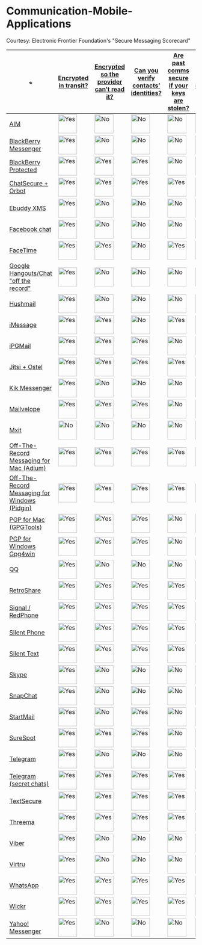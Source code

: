 # Communication-Mobile-Applications

Courtesy: Electronic Frontier Foundation's "Secure Messaging Scorecard"

<table>
<thead>
<tr>
<th><a href="https://www.eff.org/node/82654?field_highlighted_value=All&amp;order=title&amp;sort=desc" title="sort by " class="active"><img src="https://www.eff.org/misc/arrow-desc.png" alt="sort descending" title="sort descending" width="13" height="13" /></a></th>
<th class="views-field views-field-field-encrypted-in-transit-"><a href="https://www.eff.org/node/82654?field_highlighted_value=All&amp;order=field_encrypted_in_transit_&amp;sort=desc" title="sort by Encrypted in transit?" class="active">Encrypted in transit?</a></th>
<th class="views-field views-field-field-encrypted-so-the-provider-">
<p><a href="https://www.eff.org/node/82654?field_highlighted_value=All&amp;order=field_encrypted_so_the_provider_&amp;sort=desc" title="sort by Encrypted so the provider can’t read it?" class="active">Encrypted<br />so the provider can’t read it?</a></p>
</th>
<th class="views-field views-field-field-can-you-verify-contacts-id"><a href="https://www.eff.org/node/82654?field_highlighted_value=All&amp;order=field_can_you_verify_contacts_id&amp;sort=desc" title="sort by Can you verify contacts’ identities?" class="active">Can you <br />verify contacts’ identities?</a></th>
<th class="views-field views-field-field-can-you-securely-delete-pa"><a href="https://www.eff.org/node/82654?field_highlighted_value=All&amp;order=field_can_you_securely_delete_pa&amp;sort=desc" title="sort by Are past comms secure if your keys are stolen?" class="active">Are past comms <br />secure if your keys are stolen?</a></th>
<th class="views-field views-field-field-is-the-code-open-to-indepe"><a href="https://www.eff.org/node/82654?field_highlighted_value=All&amp;order=field_is_the_code_open_to_indepe&amp;sort=desc" title="sort by Is the code open to independent review?" class="active">Is the code <br />open to <br />independent review?</a></th>
<th class="views-field views-field-field-is-security-design-properl"><a href="https://www.eff.org/node/82654?field_highlighted_value=All&amp;order=field_is_security_design_properl&amp;sort=desc" title="sort by Is security design properly documented?" class="active">Is security <br />design <br />properly documented?</a></th>
<th class="views-field views-field-field-has-the-code-been-audited-"><a href="https://www.eff.org/node/82654?field_highlighted_value=All&amp;order=field_has_the_code_been_audited_&amp;sort=desc" title="sort by Has there been any recent code audit?" class="active">Has there been any recent <br />code audit?</a></th>
</tr>
</thead>

<tr class="odd views-row-first">
<td><a href="https://www.aim.com/" target="_blank" rel="noopener noreferrer">AIM</a></td>
<td class="views-field views-field-field-encrypted-in-transit-"><img src="https://www.eff.org/sites/all/modules/custom/eff_library/images/yes.png" alt="Yes" title="Yes" width="50" height="50" /></td>
<td class="views-field views-field-field-encrypted-so-the-provider-"><img src="https://www.eff.org/sites/all/modules/custom/eff_library/images/no.png" alt="No" title="No" width="50" height="50" /></td>
<td class="views-field views-field-field-can-you-verify-contacts-id"><img src="https://www.eff.org/sites/all/modules/custom/eff_library/images/no.png" alt="No" title="No" width="50" height="50" /></td>
<td class="views-field views-field-field-can-you-securely-delete-pa"><img src="https://www.eff.org/sites/all/modules/custom/eff_library/images/no.png" alt="No" title="No" width="50" height="50" /></td>
<td class="views-field views-field-field-is-the-code-open-to-indepe"><img src="https://www.eff.org/sites/all/modules/custom/eff_library/images/no.png" alt="No" title="No" width="50" height="50" /></td>
<td class="views-field views-field-field-is-security-design-properl"><img src="https://www.eff.org/sites/all/modules/custom/eff_library/images/no.png" alt="No" title="No" width="50" height="50" /></td>
<td class="views-field views-field-field-has-the-code-been-audited-"><img src="https://www.eff.org/sites/all/modules/custom/eff_library/images/no.png" alt="No" title="No" width="50" height="50" /></td>
</tr>
<tr class="even">
<td><a href="http://us.blackberry.com/bbm.html" target="_blank" rel="noopener noreferrer">BlackBerry Messenger</a></td>
<td class="views-field views-field-field-encrypted-in-transit-"><img src="https://www.eff.org/sites/all/modules/custom/eff_library/images/yes.png" alt="Yes" title="Yes" width="50" height="50" /></td>
<td class="views-field views-field-field-encrypted-so-the-provider-"><img src="https://www.eff.org/sites/all/modules/custom/eff_library/images/no.png" alt="No" title="No" width="50" height="50" /></td>
<td class="views-field views-field-field-can-you-verify-contacts-id"><img src="https://www.eff.org/sites/all/modules/custom/eff_library/images/no.png" alt="No" title="No" width="50" height="50" /></td>
<td class="views-field views-field-field-can-you-securely-delete-pa"><img src="https://www.eff.org/sites/all/modules/custom/eff_library/images/no.png" alt="No" title="No" width="50" height="50" /></td>
<td class="views-field views-field-field-is-the-code-open-to-indepe"><img src="https://www.eff.org/sites/all/modules/custom/eff_library/images/no.png" alt="No" title="No" width="50" height="50" /></td>
<td class="views-field views-field-field-is-security-design-properl"><img src="https://www.eff.org/sites/all/modules/custom/eff_library/images/no.png" alt="No" title="No" width="50" height="50" /></td>
<td class="views-field views-field-field-has-the-code-been-audited-"><img src="https://www.eff.org/sites/all/modules/custom/eff_library/images/no.png" alt="No" title="No" width="50" height="50" /></td>
</tr>
<tr class="odd">
<td><a href="http://us.blackberry.com/business/products-services/e-bbm.html" target="_blank" rel="noopener noreferrer">BlackBerry Protected</a></td>
<td class="views-field views-field-field-encrypted-in-transit-"><img src="https://www.eff.org/sites/all/modules/custom/eff_library/images/yes.png" alt="Yes" title="Yes" width="50" height="50" /></td>
<td class="views-field views-field-field-encrypted-so-the-provider-"><img src="https://www.eff.org/sites/all/modules/custom/eff_library/images/yes.png" alt="Yes" title="Yes" width="50" height="50" /></td>
<td class="views-field views-field-field-can-you-verify-contacts-id"><img src="https://www.eff.org/sites/all/modules/custom/eff_library/images/yes.png" alt="Yes" title="Yes" width="50" height="50" /></td>
<td class="views-field views-field-field-can-you-securely-delete-pa"><img src="https://www.eff.org/sites/all/modules/custom/eff_library/images/no.png" alt="No" title="No" width="50" height="50" /></td>
<td class="views-field views-field-field-is-the-code-open-to-indepe"><img src="https://www.eff.org/sites/all/modules/custom/eff_library/images/no.png" alt="No" title="No" width="50" height="50" /></td>
<td class="views-field views-field-field-is-security-design-properl"><img src="https://www.eff.org/sites/all/modules/custom/eff_library/images/yes.png" alt="Yes" title="Yes" width="50" height="50" /></td>
<td class="views-field views-field-field-has-the-code-been-audited-"><img src="https://www.eff.org/sites/all/modules/custom/eff_library/images/yes.png" alt="Yes" title="Yes" width="50" height="50" /></td>
</tr>
<tr class="even">
<td><a href="https://chatsecure.org/" target="_blank" rel="noopener noreferrer">ChatSecure + Orbot</a></td>
<td class="views-field views-field-field-encrypted-in-transit-"><img src="https://www.eff.org/sites/all/modules/custom/eff_library/images/yes.png" alt="Yes" title="Yes" width="50" height="50" /></td>
<td class="views-field views-field-field-encrypted-so-the-provider-"><img src="https://www.eff.org/sites/all/modules/custom/eff_library/images/yes.png" alt="Yes" title="Yes" width="50" height="50" /></td>
<td class="views-field views-field-field-can-you-verify-contacts-id"><img src="https://www.eff.org/sites/all/modules/custom/eff_library/images/yes.png" alt="Yes" title="Yes" width="50" height="50" /></td>
<td class="views-field views-field-field-can-you-securely-delete-pa"><img src="https://www.eff.org/sites/all/modules/custom/eff_library/images/yes.png" alt="Yes" title="Yes" width="50" height="50" /></td>
<td class="views-field views-field-field-is-the-code-open-to-indepe"><img src="https://www.eff.org/sites/all/modules/custom/eff_library/images/yes.png" alt="Yes" title="Yes" width="50" height="50" /></td>
<td class="views-field views-field-field-is-security-design-properl"><img src="https://www.eff.org/sites/all/modules/custom/eff_library/images/yes.png" alt="Yes" title="Yes" width="50" height="50" /></td>
<td class="views-field views-field-field-has-the-code-been-audited-"><img src="https://www.eff.org/sites/all/modules/custom/eff_library/images/yes.png" alt="Yes" title="Yes" width="50" height="50" /></td>
</tr>
<tr class="odd">
<td><a href="https://web.ebuddyxms.com/#login-step1" target="_blank" rel="noopener noreferrer">Ebuddy XMS</a></td>
<td class="views-field views-field-field-encrypted-in-transit-"><img src="https://www.eff.org/sites/all/modules/custom/eff_library/images/yes.png" alt="Yes" title="Yes" width="50" height="50" /></td>
<td class="views-field views-field-field-encrypted-so-the-provider-"><img src="https://www.eff.org/sites/all/modules/custom/eff_library/images/no.png" alt="No" title="No" width="50" height="50" /></td>
<td class="views-field views-field-field-can-you-verify-contacts-id"><img src="https://www.eff.org/sites/all/modules/custom/eff_library/images/no.png" alt="No" title="No" width="50" height="50" /></td>
<td class="views-field views-field-field-can-you-securely-delete-pa"><img src="https://www.eff.org/sites/all/modules/custom/eff_library/images/no.png" alt="No" title="No" width="50" height="50" /></td>
<td class="views-field views-field-field-is-the-code-open-to-indepe"><img src="https://www.eff.org/sites/all/modules/custom/eff_library/images/no.png" alt="No" title="No" width="50" height="50" /></td>
<td class="views-field views-field-field-is-security-design-properl"><img src="https://www.eff.org/sites/all/modules/custom/eff_library/images/no.png" alt="No" title="No" width="50" height="50" /></td>
<td class="views-field views-field-field-has-the-code-been-audited-"><img src="https://www.eff.org/sites/all/modules/custom/eff_library/images/no.png" alt="No" title="No" width="50" height="50" /></td>
</tr>
<tr class="even">
<td><a href="https://www.facebook.com/" target="_blank" rel="noopener noreferrer">Facebook chat</a></td>
<td class="views-field views-field-field-encrypted-in-transit-"><img src="https://www.eff.org/sites/all/modules/custom/eff_library/images/yes.png" alt="Yes" title="Yes" width="50" height="50" /></td>
<td class="views-field views-field-field-encrypted-so-the-provider-"><img src="https://www.eff.org/sites/all/modules/custom/eff_library/images/no.png" alt="No" title="No" width="50" height="50" /></td>
<td class="views-field views-field-field-can-you-verify-contacts-id"><img src="https://www.eff.org/sites/all/modules/custom/eff_library/images/no.png" alt="No" title="No" width="50" height="50" /></td>
<td class="views-field views-field-field-can-you-securely-delete-pa"><img src="https://www.eff.org/sites/all/modules/custom/eff_library/images/no.png" alt="No" title="No" width="50" height="50" /></td>
<td class="views-field views-field-field-is-the-code-open-to-indepe"><img src="https://www.eff.org/sites/all/modules/custom/eff_library/images/no.png" alt="No" title="No" width="50" height="50" /></td>
<td class="views-field views-field-field-is-security-design-properl"><img src="https://www.eff.org/sites/all/modules/custom/eff_library/images/no.png" alt="No" title="No" width="50" height="50" /></td>
<td class="views-field views-field-field-has-the-code-been-audited-"><img src="https://www.eff.org/sites/all/modules/custom/eff_library/images/yes.png" alt="Yes" title="Yes" width="50" height="50" /></td>
</tr>
<tr class="odd">
<td><a href="https://www.apple.com/mac/facetime/" target="_blank" rel="noopener noreferrer">FaceTime</a></td>
<td class="views-field views-field-field-encrypted-in-transit-"><img src="https://www.eff.org/sites/all/modules/custom/eff_library/images/yes.png" alt="Yes" title="Yes" width="50" height="50" /></td>
<td class="views-field views-field-field-encrypted-so-the-provider-"><img src="https://www.eff.org/sites/all/modules/custom/eff_library/images/yes.png" alt="Yes" title="Yes" width="50" height="50" /></td>
<td class="views-field views-field-field-can-you-verify-contacts-id"><img src="https://www.eff.org/sites/all/modules/custom/eff_library/images/no.png" alt="No" title="No" width="50" height="50" /></td>
<td class="views-field views-field-field-can-you-securely-delete-pa"><img src="https://www.eff.org/sites/all/modules/custom/eff_library/images/yes.png" alt="Yes" title="Yes" width="50" height="50" /></td>
<td class="views-field views-field-field-is-the-code-open-to-indepe"><img src="https://www.eff.org/sites/all/modules/custom/eff_library/images/no.png" alt="No" title="No" width="50" height="50" /></td>
<td class="views-field views-field-field-is-security-design-properl"><img src="https://www.eff.org/sites/all/modules/custom/eff_library/images/yes.png" alt="Yes" title="Yes" width="50" height="50" /></td>
<td class="views-field views-field-field-has-the-code-been-audited-"><img src="https://www.eff.org/sites/all/modules/custom/eff_library/images/yes.png" alt="Yes" title="Yes" width="50" height="50" /></td>
</tr>
<tr class="even">
<td><a href="https://support.google.com/talk/answer/29291?hl=en" target="_blank" rel="noopener noreferrer">Google Hangouts/Chat "off the record"</a></td>
<td class="views-field views-field-field-encrypted-in-transit-"><img src="https://www.eff.org/sites/all/modules/custom/eff_library/images/yes.png" alt="Yes" title="Yes" width="50" height="50" /></td>
<td class="views-field views-field-field-encrypted-so-the-provider-"><img src="https://www.eff.org/sites/all/modules/custom/eff_library/images/no.png" alt="No" title="No" width="50" height="50" /></td>
<td class="views-field views-field-field-can-you-verify-contacts-id"><img src="https://www.eff.org/sites/all/modules/custom/eff_library/images/no.png" alt="No" title="No" width="50" height="50" /></td>
<td class="views-field views-field-field-can-you-securely-delete-pa"><img src="https://www.eff.org/sites/all/modules/custom/eff_library/images/no.png" alt="No" title="No" width="50" height="50" /></td>
<td class="views-field views-field-field-is-the-code-open-to-indepe"><img src="https://www.eff.org/sites/all/modules/custom/eff_library/images/no.png" alt="No" title="No" width="50" height="50" /></td>
<td class="views-field views-field-field-is-security-design-properl"><img src="https://www.eff.org/sites/all/modules/custom/eff_library/images/no.png" alt="No" title="No" width="50" height="50" /></td>
<td class="views-field views-field-field-has-the-code-been-audited-"><img src="https://www.eff.org/sites/all/modules/custom/eff_library/images/yes.png" alt="Yes" title="Yes" width="50" height="50" /></td>
</tr>
<tr class="odd">
<td><a href="https://www.hushmail.com/" target="_blank" rel="noopener noreferrer">Hushmail</a></td>
<td class="views-field views-field-field-encrypted-in-transit-"><img src="https://www.eff.org/sites/all/modules/custom/eff_library/images/yes.png" alt="Yes" title="Yes" width="50" height="50" /></td>
<td class="views-field views-field-field-encrypted-so-the-provider-"><img src="https://www.eff.org/sites/all/modules/custom/eff_library/images/no.png" alt="No" title="No" width="50" height="50" /></td>
<td class="views-field views-field-field-can-you-verify-contacts-id"><img src="https://www.eff.org/sites/all/modules/custom/eff_library/images/no.png" alt="No" title="No" width="50" height="50" /></td>
<td class="views-field views-field-field-can-you-securely-delete-pa"><img src="https://www.eff.org/sites/all/modules/custom/eff_library/images/no.png" alt="No" title="No" width="50" height="50" /></td>
<td class="views-field views-field-field-is-the-code-open-to-indepe"><img src="https://www.eff.org/sites/all/modules/custom/eff_library/images/no.png" alt="No" title="No" width="50" height="50" /></td>
<td class="views-field views-field-field-is-security-design-properl"><img src="https://www.eff.org/sites/all/modules/custom/eff_library/images/no.png" alt="No" title="No" width="50" height="50" /></td>
<td class="views-field views-field-field-has-the-code-been-audited-"><img src="https://www.eff.org/sites/all/modules/custom/eff_library/images/no.png" alt="No" title="No" width="50" height="50" /></td>
</tr>
<tr class="even">
<td><a href="https://www.apple.com/ios/messages/" target="_blank" rel="noopener noreferrer">iMessage</a></td>
<td class="views-field views-field-field-encrypted-in-transit-"><img src="https://www.eff.org/sites/all/modules/custom/eff_library/images/yes.png" alt="Yes" title="Yes" width="50" height="50" /></td>
<td class="views-field views-field-field-encrypted-so-the-provider-"><img src="https://www.eff.org/sites/all/modules/custom/eff_library/images/yes.png" alt="Yes" title="Yes" width="50" height="50" /></td>
<td class="views-field views-field-field-can-you-verify-contacts-id"><img src="https://www.eff.org/sites/all/modules/custom/eff_library/images/no.png" alt="No" title="No" width="50" height="50" /></td>
<td class="views-field views-field-field-can-you-securely-delete-pa"><img src="https://www.eff.org/sites/all/modules/custom/eff_library/images/yes.png" alt="Yes" title="Yes" width="50" height="50" /></td>
<td class="views-field views-field-field-is-the-code-open-to-indepe"><img src="https://www.eff.org/sites/all/modules/custom/eff_library/images/no.png" alt="No" title="No" width="50" height="50" /></td>
<td class="views-field views-field-field-is-security-design-properl"><img src="https://www.eff.org/sites/all/modules/custom/eff_library/images/yes.png" alt="Yes" title="Yes" width="50" height="50" /></td>
<td class="views-field views-field-field-has-the-code-been-audited-"><img src="https://www.eff.org/sites/all/modules/custom/eff_library/images/yes.png" alt="Yes" title="Yes" width="50" height="50" /></td>
</tr>
<tr class="odd">
<td><a href="https://ipgmail.com/" target="_blank" rel="noopener noreferrer">iPGMail</a></td>
<td class="views-field views-field-field-encrypted-in-transit-"><img src="https://www.eff.org/sites/all/modules/custom/eff_library/images/yes.png" alt="Yes" title="Yes" width="50" height="50" /></td>
<td class="views-field views-field-field-encrypted-so-the-provider-"><img src="https://www.eff.org/sites/all/modules/custom/eff_library/images/yes.png" alt="Yes" title="Yes" width="50" height="50" /></td>
<td class="views-field views-field-field-can-you-verify-contacts-id"><img src="https://www.eff.org/sites/all/modules/custom/eff_library/images/yes.png" alt="Yes" title="Yes" width="50" height="50" /></td>
<td class="views-field views-field-field-can-you-securely-delete-pa"><img src="https://www.eff.org/sites/all/modules/custom/eff_library/images/no.png" alt="No" title="No" width="50" height="50" /></td>
<td class="views-field views-field-field-is-the-code-open-to-indepe"><img src="https://www.eff.org/sites/all/modules/custom/eff_library/images/no.png" alt="No" title="No" width="50" height="50" /></td>
<td class="views-field views-field-field-is-security-design-properl"><img src="https://www.eff.org/sites/all/modules/custom/eff_library/images/yes.png" alt="Yes" title="Yes" width="50" height="50" /></td>
<td class="views-field views-field-field-has-the-code-been-audited-"><img src="https://www.eff.org/sites/all/modules/custom/eff_library/images/no.png" alt="No" title="No" width="50" height="50" /></td>
</tr>
<tr class="even">
<td><a href="https://jitsi.org" target="_blank" rel="noopener noreferrer">Jitsi + Ostel</a></td>
<td class="views-field views-field-field-encrypted-in-transit-"><img src="https://www.eff.org/sites/all/modules/custom/eff_library/images/yes.png" alt="Yes" title="Yes" width="50" height="50" /></td>
<td class="views-field views-field-field-encrypted-so-the-provider-"><img src="https://www.eff.org/sites/all/modules/custom/eff_library/images/yes.png" alt="Yes" title="Yes" width="50" height="50" /></td>
<td class="views-field views-field-field-can-you-verify-contacts-id"><img src="https://www.eff.org/sites/all/modules/custom/eff_library/images/yes.png" alt="Yes" title="Yes" width="50" height="50" /></td>
<td class="views-field views-field-field-can-you-securely-delete-pa"><img src="https://www.eff.org/sites/all/modules/custom/eff_library/images/yes.png" alt="Yes" title="Yes" width="50" height="50" /></td>
<td class="views-field views-field-field-is-the-code-open-to-indepe"><img src="https://www.eff.org/sites/all/modules/custom/eff_library/images/yes.png" alt="Yes" title="Yes" width="50" height="50" /></td>
<td class="views-field views-field-field-is-security-design-properl"><img src="https://www.eff.org/sites/all/modules/custom/eff_library/images/yes.png" alt="Yes" title="Yes" width="50" height="50" /></td>
<td class="views-field views-field-field-has-the-code-been-audited-"><img src="https://www.eff.org/sites/all/modules/custom/eff_library/images/no.png" alt="No" title="No" width="50" height="50" /></td>
</tr>
<tr class="odd">
<td><a href="http://kik.com/" target="_blank" rel="noopener noreferrer">Kik Messenger</a></td>
<td class="views-field views-field-field-encrypted-in-transit-"><img src="https://www.eff.org/sites/all/modules/custom/eff_library/images/yes.png" alt="Yes" title="Yes" width="50" height="50" /></td>
<td class="views-field views-field-field-encrypted-so-the-provider-"><img src="https://www.eff.org/sites/all/modules/custom/eff_library/images/no.png" alt="No" title="No" width="50" height="50" /></td>
<td class="views-field views-field-field-can-you-verify-contacts-id"><img src="https://www.eff.org/sites/all/modules/custom/eff_library/images/no.png" alt="No" title="No" width="50" height="50" /></td>
<td class="views-field views-field-field-can-you-securely-delete-pa"><img src="https://www.eff.org/sites/all/modules/custom/eff_library/images/no.png" alt="No" title="No" width="50" height="50" /></td>
<td class="views-field views-field-field-is-the-code-open-to-indepe"><img src="https://www.eff.org/sites/all/modules/custom/eff_library/images/no.png" alt="No" title="No" width="50" height="50" /></td>
<td class="views-field views-field-field-is-security-design-properl"><img src="https://www.eff.org/sites/all/modules/custom/eff_library/images/no.png" alt="No" title="No" width="50" height="50" /></td>
<td class="views-field views-field-field-has-the-code-been-audited-"><img src="https://www.eff.org/sites/all/modules/custom/eff_library/images/no.png" alt="No" title="No" width="50" height="50" /></td>
</tr>
<tr class="even">
<td><a href="https://www.mailvelope.com/" target="_blank" rel="noopener noreferrer">Mailvelope</a></td>
<td class="views-field views-field-field-encrypted-in-transit-"><img src="https://www.eff.org/sites/all/modules/custom/eff_library/images/yes.png" alt="Yes" title="Yes" width="50" height="50" /></td>
<td class="views-field views-field-field-encrypted-so-the-provider-"><img src="https://www.eff.org/sites/all/modules/custom/eff_library/images/yes.png" alt="Yes" title="Yes" width="50" height="50" /></td>
<td class="views-field views-field-field-can-you-verify-contacts-id"><img src="https://www.eff.org/sites/all/modules/custom/eff_library/images/yes.png" alt="Yes" title="Yes" width="50" height="50" /></td>
<td class="views-field views-field-field-can-you-securely-delete-pa"><img src="https://www.eff.org/sites/all/modules/custom/eff_library/images/no.png" alt="No" title="No" width="50" height="50" /></td>
<td class="views-field views-field-field-is-the-code-open-to-indepe"><img src="https://www.eff.org/sites/all/modules/custom/eff_library/images/yes.png" alt="Yes" title="Yes" width="50" height="50" /></td>
<td class="views-field views-field-field-is-security-design-properl"><img src="https://www.eff.org/sites/all/modules/custom/eff_library/images/yes.png" alt="Yes" title="Yes" width="50" height="50" /></td>
<td class="views-field views-field-field-has-the-code-been-audited-"><img src="https://www.eff.org/sites/all/modules/custom/eff_library/images/yes.png" alt="Yes" title="Yes" width="50" height="50" /></td>
</tr>
<tr class="odd">
<td><a href="http://kik.com/" target="_blank" rel="noopener noreferrer">Mxit</a></td>
<td class="views-field views-field-field-encrypted-in-transit-"><img src="https://www.eff.org/sites/all/modules/custom/eff_library/images/no.png" alt="No" title="No" width="50" height="50" /></td>
<td class="views-field views-field-field-encrypted-so-the-provider-"><img src="https://www.eff.org/sites/all/modules/custom/eff_library/images/no.png" alt="No" title="No" width="50" height="50" /></td>
<td class="views-field views-field-field-can-you-verify-contacts-id"><img src="https://www.eff.org/sites/all/modules/custom/eff_library/images/no.png" alt="No" title="No" width="50" height="50" /></td>
<td class="views-field views-field-field-can-you-securely-delete-pa"><img src="https://www.eff.org/sites/all/modules/custom/eff_library/images/no.png" alt="No" title="No" width="50" height="50" /></td>
<td class="views-field views-field-field-is-the-code-open-to-indepe"><img src="https://www.eff.org/sites/all/modules/custom/eff_library/images/no.png" alt="No" title="No" width="50" height="50" /></td>
<td class="views-field views-field-field-is-security-design-properl"><img src="https://www.eff.org/sites/all/modules/custom/eff_library/images/no.png" alt="No" title="No" width="50" height="50" /></td>
<td class="views-field views-field-field-has-the-code-been-audited-"><img src="https://www.eff.org/sites/all/modules/custom/eff_library/images/no.png" alt="No" title="No" width="50" height="50" /></td>
</tr>
<tr class="even">
<td><a href="https://www.adium.im/" target="_blank" rel="noopener noreferrer">Off-The-Record Messaging for Mac (Adium)</a></td>
<td class="views-field views-field-field-encrypted-in-transit-"><img src="https://www.eff.org/sites/all/modules/custom/eff_library/images/yes.png" alt="Yes" title="Yes" width="50" height="50" /></td>
<td class="views-field views-field-field-encrypted-so-the-provider-"><img src="https://www.eff.org/sites/all/modules/custom/eff_library/images/yes.png" alt="Yes" title="Yes" width="50" height="50" /></td>
<td class="views-field views-field-field-can-you-verify-contacts-id"><img src="https://www.eff.org/sites/all/modules/custom/eff_library/images/yes.png" alt="Yes" title="Yes" width="50" height="50" /></td>
<td class="views-field views-field-field-can-you-securely-delete-pa"><img src="https://www.eff.org/sites/all/modules/custom/eff_library/images/yes.png" alt="Yes" title="Yes" width="50" height="50" /></td>
<td class="views-field views-field-field-is-the-code-open-to-indepe"><img src="https://www.eff.org/sites/all/modules/custom/eff_library/images/yes.png" alt="Yes" title="Yes" width="50" height="50" /></td>
<td class="views-field views-field-field-is-security-design-properl"><img src="https://www.eff.org/sites/all/modules/custom/eff_library/images/yes.png" alt="Yes" title="Yes" width="50" height="50" /></td>
<td class="views-field views-field-field-has-the-code-been-audited-"><img src="https://www.eff.org/sites/all/modules/custom/eff_library/images/no.png" alt="No" title="No" width="50" height="50" /></td>
</tr>
<tr class="odd">
<td><a href="https://pidgin.im/" target="_blank" rel="noopener noreferrer">Off-The-Record Messaging for Windows (Pidgin) </a></td>
<td class="views-field views-field-field-encrypted-in-transit-"><img src="https://www.eff.org/sites/all/modules/custom/eff_library/images/yes.png" alt="Yes" title="Yes" width="50" height="50" /></td>
<td class="views-field views-field-field-encrypted-so-the-provider-"><img src="https://www.eff.org/sites/all/modules/custom/eff_library/images/yes.png" alt="Yes" title="Yes" width="50" height="50" /></td>
<td class="views-field views-field-field-can-you-verify-contacts-id"><img src="https://www.eff.org/sites/all/modules/custom/eff_library/images/yes.png" alt="Yes" title="Yes" width="50" height="50" /></td>
<td class="views-field views-field-field-can-you-securely-delete-pa"><img src="https://www.eff.org/sites/all/modules/custom/eff_library/images/yes.png" alt="Yes" title="Yes" width="50" height="50" /></td>
<td class="views-field views-field-field-is-the-code-open-to-indepe"><img src="https://www.eff.org/sites/all/modules/custom/eff_library/images/yes.png" alt="Yes" title="Yes" width="50" height="50" /></td>
<td class="views-field views-field-field-is-security-design-properl"><img src="https://www.eff.org/sites/all/modules/custom/eff_library/images/yes.png" alt="Yes" title="Yes" width="50" height="50" /></td>
<td class="views-field views-field-field-has-the-code-been-audited-"><img src="https://www.eff.org/sites/all/modules/custom/eff_library/images/yes.png" alt="Yes" title="Yes" width="50" height="50" /></td>
</tr>
<tr class="even">
<td><a href="https://gpgtools.org/" target="_blank" rel="noopener noreferrer">PGP for Mac (GPGTools)</a></td>
<td class="views-field views-field-field-encrypted-in-transit-"><img src="https://www.eff.org/sites/all/modules/custom/eff_library/images/yes.png" alt="Yes" title="Yes" width="50" height="50" /></td>
<td class="views-field views-field-field-encrypted-so-the-provider-"><img src="https://www.eff.org/sites/all/modules/custom/eff_library/images/yes.png" alt="Yes" title="Yes" width="50" height="50" /></td>
<td class="views-field views-field-field-can-you-verify-contacts-id"><img src="https://www.eff.org/sites/all/modules/custom/eff_library/images/yes.png" alt="Yes" title="Yes" width="50" height="50" /></td>
<td class="views-field views-field-field-can-you-securely-delete-pa"><img src="https://www.eff.org/sites/all/modules/custom/eff_library/images/no.png" alt="No" title="No" width="50" height="50" /></td>
<td class="views-field views-field-field-is-the-code-open-to-indepe"><img src="https://www.eff.org/sites/all/modules/custom/eff_library/images/yes.png" alt="Yes" title="Yes" width="50" height="50" /></td>
<td class="views-field views-field-field-is-security-design-properl"><img src="https://www.eff.org/sites/all/modules/custom/eff_library/images/yes.png" alt="Yes" title="Yes" width="50" height="50" /></td>
<td class="views-field views-field-field-has-the-code-been-audited-"><img src="https://www.eff.org/sites/all/modules/custom/eff_library/images/no.png" alt="No" title="No" width="50" height="50" /></td>
</tr>
<tr class="odd">
<td><a href="http://www.gpg4win.org/" target="_blank" rel="noopener noreferrer">PGP for Windows Gpg4win</a></td>
<td class="views-field views-field-field-encrypted-in-transit-"><img src="https://www.eff.org/sites/all/modules/custom/eff_library/images/yes.png" alt="Yes" title="Yes" width="50" height="50" /></td>
<td class="views-field views-field-field-encrypted-so-the-provider-"><img src="https://www.eff.org/sites/all/modules/custom/eff_library/images/yes.png" alt="Yes" title="Yes" width="50" height="50" /></td>
<td class="views-field views-field-field-can-you-verify-contacts-id"><img src="https://www.eff.org/sites/all/modules/custom/eff_library/images/yes.png" alt="Yes" title="Yes" width="50" height="50" /></td>
<td class="views-field views-field-field-can-you-securely-delete-pa"><img src="https://www.eff.org/sites/all/modules/custom/eff_library/images/no.png" alt="No" title="No" width="50" height="50" /></td>
<td class="views-field views-field-field-is-the-code-open-to-indepe"><img src="https://www.eff.org/sites/all/modules/custom/eff_library/images/yes.png" alt="Yes" title="Yes" width="50" height="50" /></td>
<td class="views-field views-field-field-is-security-design-properl"><img src="https://www.eff.org/sites/all/modules/custom/eff_library/images/yes.png" alt="Yes" title="Yes" width="50" height="50" /></td>
<td class="views-field views-field-field-has-the-code-been-audited-"><img src="https://www.eff.org/sites/all/modules/custom/eff_library/images/no.png" alt="No" title="No" width="50" height="50" /></td>
</tr>
<tr class="even">
<td><a href="http://imqq.com/" target="_blank" rel="noopener noreferrer">QQ</a></td>
<td class="views-field views-field-field-encrypted-in-transit-"><img src="https://www.eff.org/sites/all/modules/custom/eff_library/images/yes.png" alt="Yes" title="Yes" width="50" height="50" /></td>
<td class="views-field views-field-field-encrypted-so-the-provider-"><img src="https://www.eff.org/sites/all/modules/custom/eff_library/images/no.png" alt="No" title="No" width="50" height="50" /></td>
<td class="views-field views-field-field-can-you-verify-contacts-id"><img src="https://www.eff.org/sites/all/modules/custom/eff_library/images/no.png" alt="No" title="No" width="50" height="50" /></td>
<td class="views-field views-field-field-can-you-securely-delete-pa"><img src="https://www.eff.org/sites/all/modules/custom/eff_library/images/no.png" alt="No" title="No" width="50" height="50" /></td>
<td class="views-field views-field-field-is-the-code-open-to-indepe"><img src="https://www.eff.org/sites/all/modules/custom/eff_library/images/no.png" alt="No" title="No" width="50" height="50" /></td>
<td class="views-field views-field-field-is-security-design-properl"><img src="https://www.eff.org/sites/all/modules/custom/eff_library/images/no.png" alt="No" title="No" width="50" height="50" /></td>
<td class="views-field views-field-field-has-the-code-been-audited-"><img src="https://www.eff.org/sites/all/modules/custom/eff_library/images/yes.png" alt="Yes" title="Yes" width="50" height="50" /></td>
</tr>
<tr class="odd">
<td><a href="http://retroshare.sourceforge.net/downloads.html" target="_blank" rel="noopener noreferrer">RetroShare</a></td>
<td class="views-field views-field-field-encrypted-in-transit-"><img src="https://www.eff.org/sites/all/modules/custom/eff_library/images/yes.png" alt="Yes" title="Yes" width="50" height="50" /></td>
<td class="views-field views-field-field-encrypted-so-the-provider-"><img src="https://www.eff.org/sites/all/modules/custom/eff_library/images/yes.png" alt="Yes" title="Yes" width="50" height="50" /></td>
<td class="views-field views-field-field-can-you-verify-contacts-id"><img src="https://www.eff.org/sites/all/modules/custom/eff_library/images/yes.png" alt="Yes" title="Yes" width="50" height="50" /></td>
<td class="views-field views-field-field-can-you-securely-delete-pa"><img src="https://www.eff.org/sites/all/modules/custom/eff_library/images/yes.png" alt="Yes" title="Yes" width="50" height="50" /></td>
<td class="views-field views-field-field-is-the-code-open-to-indepe"><img src="https://www.eff.org/sites/all/modules/custom/eff_library/images/yes.png" alt="Yes" title="Yes" width="50" height="50" /></td>
<td class="views-field views-field-field-is-security-design-properl"><img src="https://www.eff.org/sites/all/modules/custom/eff_library/images/yes.png" alt="Yes" title="Yes" width="50" height="50" /></td>
<td class="views-field views-field-field-has-the-code-been-audited-"><img src="https://www.eff.org/sites/all/modules/custom/eff_library/images/no.png" alt="No" title="No" width="50" height="50" /></td>
</tr>
<tr class="even">
<td><a href="https://whispersystems.org/blog/signal/" target="_blank" rel="noopener noreferrer">Signal / RedPhone</a></td>
<td class="views-field views-field-field-encrypted-in-transit-"><img src="https://www.eff.org/sites/all/modules/custom/eff_library/images/yes.png" alt="Yes" title="Yes" width="50" height="50" /></td>
<td class="views-field views-field-field-encrypted-so-the-provider-"><img src="https://www.eff.org/sites/all/modules/custom/eff_library/images/yes.png" alt="Yes" title="Yes" width="50" height="50" /></td>
<td class="views-field views-field-field-can-you-verify-contacts-id"><img src="https://www.eff.org/sites/all/modules/custom/eff_library/images/yes.png" alt="Yes" title="Yes" width="50" height="50" /></td>
<td class="views-field views-field-field-can-you-securely-delete-pa"><img src="https://www.eff.org/sites/all/modules/custom/eff_library/images/yes.png" alt="Yes" title="Yes" width="50" height="50" /></td>
<td class="views-field views-field-field-is-the-code-open-to-indepe"><img src="https://www.eff.org/sites/all/modules/custom/eff_library/images/yes.png" alt="Yes" title="Yes" width="50" height="50" /></td>
<td class="views-field views-field-field-is-security-design-properl"><img src="https://www.eff.org/sites/all/modules/custom/eff_library/images/yes.png" alt="Yes" title="Yes" width="50" height="50" /></td>
<td class="views-field views-field-field-has-the-code-been-audited-"><img src="https://www.eff.org/sites/all/modules/custom/eff_library/images/yes.png" alt="Yes" title="Yes" width="50" height="50" /></td>
</tr>
<tr class="odd">
<td><a href="https://silentcircle.com/" target="_blank" rel="noopener noreferrer">Silent Phone</a></td>
<td class="views-field views-field-field-encrypted-in-transit-"><img src="https://www.eff.org/sites/all/modules/custom/eff_library/images/yes.png" alt="Yes" title="Yes" width="50" height="50" /></td>
<td class="views-field views-field-field-encrypted-so-the-provider-"><img src="https://www.eff.org/sites/all/modules/custom/eff_library/images/yes.png" alt="Yes" title="Yes" width="50" height="50" /></td>
<td class="views-field views-field-field-can-you-verify-contacts-id"><img src="https://www.eff.org/sites/all/modules/custom/eff_library/images/yes.png" alt="Yes" title="Yes" width="50" height="50" /></td>
<td class="views-field views-field-field-can-you-securely-delete-pa"><img src="https://www.eff.org/sites/all/modules/custom/eff_library/images/yes.png" alt="Yes" title="Yes" width="50" height="50" /></td>
<td class="views-field views-field-field-is-the-code-open-to-indepe"><img src="https://www.eff.org/sites/all/modules/custom/eff_library/images/yes.png" alt="Yes" title="Yes" width="50" height="50" /></td>
<td class="views-field views-field-field-is-security-design-properl"><img src="https://www.eff.org/sites/all/modules/custom/eff_library/images/yes.png" alt="Yes" title="Yes" width="50" height="50" /></td>
<td class="views-field views-field-field-has-the-code-been-audited-"><img src="https://www.eff.org/sites/all/modules/custom/eff_library/images/yes.png" alt="Yes" title="Yes" width="50" height="50" /></td>
</tr>
<tr class="even">
<td><a href="https://silentcircle.com/" target="_blank" rel="noopener noreferrer">Silent Text</a></td>
<td class="views-field views-field-field-encrypted-in-transit-"><img src="https://www.eff.org/sites/all/modules/custom/eff_library/images/yes.png" alt="Yes" title="Yes" width="50" height="50" /></td>
<td class="views-field views-field-field-encrypted-so-the-provider-"><img src="https://www.eff.org/sites/all/modules/custom/eff_library/images/yes.png" alt="Yes" title="Yes" width="50" height="50" /></td>
<td class="views-field views-field-field-can-you-verify-contacts-id"><img src="https://www.eff.org/sites/all/modules/custom/eff_library/images/yes.png" alt="Yes" title="Yes" width="50" height="50" /></td>
<td class="views-field views-field-field-can-you-securely-delete-pa"><img src="https://www.eff.org/sites/all/modules/custom/eff_library/images/yes.png" alt="Yes" title="Yes" width="50" height="50" /></td>
<td class="views-field views-field-field-is-the-code-open-to-indepe"><img src="https://www.eff.org/sites/all/modules/custom/eff_library/images/yes.png" alt="Yes" title="Yes" width="50" height="50" /></td>
<td class="views-field views-field-field-is-security-design-properl"><img src="https://www.eff.org/sites/all/modules/custom/eff_library/images/yes.png" alt="Yes" title="Yes" width="50" height="50" /></td>
<td class="views-field views-field-field-has-the-code-been-audited-"><img src="https://www.eff.org/sites/all/modules/custom/eff_library/images/yes.png" alt="Yes" title="Yes" width="50" height="50" /></td>
</tr>
<tr class="odd">
<td><a href="https://www.skype.com/en/" target="_blank" rel="noopener noreferrer">Skype</a></td>
<td class="views-field views-field-field-encrypted-in-transit-"><img src="https://www.eff.org/sites/all/modules/custom/eff_library/images/yes.png" alt="Yes" title="Yes" width="50" height="50" /></td>
<td class="views-field views-field-field-encrypted-so-the-provider-"><img src="https://www.eff.org/sites/all/modules/custom/eff_library/images/no.png" alt="No" title="No" width="50" height="50" /></td>
<td class="views-field views-field-field-can-you-verify-contacts-id"><img src="https://www.eff.org/sites/all/modules/custom/eff_library/images/no.png" alt="No" title="No" width="50" height="50" /></td>
<td class="views-field views-field-field-can-you-securely-delete-pa"><img src="https://www.eff.org/sites/all/modules/custom/eff_library/images/no.png" alt="No" title="No" width="50" height="50" /></td>
<td class="views-field views-field-field-is-the-code-open-to-indepe"><img src="https://www.eff.org/sites/all/modules/custom/eff_library/images/no.png" alt="No" title="No" width="50" height="50" /></td>
<td class="views-field views-field-field-is-security-design-properl"><img src="https://www.eff.org/sites/all/modules/custom/eff_library/images/no.png" alt="No" title="No" width="50" height="50" /></td>
<td class="views-field views-field-field-has-the-code-been-audited-"><img src="https://www.eff.org/sites/all/modules/custom/eff_library/images/no.png" alt="No" title="No" width="50" height="50" /></td>
</tr>
<tr class="even">
<td><a href="https://www.snapchat.com/" target="_blank" rel="noopener noreferrer">SnapChat</a></td>
<td class="views-field views-field-field-encrypted-in-transit-"><img src="https://www.eff.org/sites/all/modules/custom/eff_library/images/yes.png" alt="Yes" title="Yes" width="50" height="50" /></td>
<td class="views-field views-field-field-encrypted-so-the-provider-"><img src="https://www.eff.org/sites/all/modules/custom/eff_library/images/no.png" alt="No" title="No" width="50" height="50" /></td>
<td class="views-field views-field-field-can-you-verify-contacts-id"><img src="https://www.eff.org/sites/all/modules/custom/eff_library/images/no.png" alt="No" title="No" width="50" height="50" /></td>
<td class="views-field views-field-field-can-you-securely-delete-pa"><img src="https://www.eff.org/sites/all/modules/custom/eff_library/images/no.png" alt="No" title="No" width="50" height="50" /></td>
<td class="views-field views-field-field-is-the-code-open-to-indepe"><img src="https://www.eff.org/sites/all/modules/custom/eff_library/images/no.png" alt="No" title="No" width="50" height="50" /></td>
<td class="views-field views-field-field-is-security-design-properl"><img src="https://www.eff.org/sites/all/modules/custom/eff_library/images/no.png" alt="No" title="No" width="50" height="50" /></td>
<td class="views-field views-field-field-has-the-code-been-audited-"><img src="https://www.eff.org/sites/all/modules/custom/eff_library/images/yes.png" alt="Yes" title="Yes" width="50" height="50" /></td>
</tr>
<tr class="odd">
<td><a href="https://beta.startmail.com/" target="_blank" rel="noopener noreferrer">StartMail</a></td>
<td class="views-field views-field-field-encrypted-in-transit-"><img src="https://www.eff.org/sites/all/modules/custom/eff_library/images/yes.png" alt="Yes" title="Yes" width="50" height="50" /></td>
<td class="views-field views-field-field-encrypted-so-the-provider-"><img src="https://www.eff.org/sites/all/modules/custom/eff_library/images/no.png" alt="No" title="No" width="50" height="50" /></td>
<td class="views-field views-field-field-can-you-verify-contacts-id"><img src="https://www.eff.org/sites/all/modules/custom/eff_library/images/yes.png" alt="Yes" title="Yes" width="50" height="50" /></td>
<td class="views-field views-field-field-can-you-securely-delete-pa"><img src="https://www.eff.org/sites/all/modules/custom/eff_library/images/no.png" alt="No" title="No" width="50" height="50" /></td>
<td class="views-field views-field-field-is-the-code-open-to-indepe"><img src="https://www.eff.org/sites/all/modules/custom/eff_library/images/no.png" alt="No" title="No" width="50" height="50" /></td>
<td class="views-field views-field-field-is-security-design-properl"><img src="https://www.eff.org/sites/all/modules/custom/eff_library/images/yes.png" alt="Yes" title="Yes" width="50" height="50" /></td>
<td class="views-field views-field-field-has-the-code-been-audited-"><img src="https://www.eff.org/sites/all/modules/custom/eff_library/images/no.png" alt="No" title="No" width="50" height="50" /></td>
</tr>
<tr class="even">
<td><a href="https://www.surespot.me/" target="_blank" rel="noopener noreferrer">SureSpot</a></td>
<td class="views-field views-field-field-encrypted-in-transit-"><img src="https://www.eff.org/sites/all/modules/custom/eff_library/images/yes.png" alt="Yes" title="Yes" width="50" height="50" /></td>
<td class="views-field views-field-field-encrypted-so-the-provider-"><img src="https://www.eff.org/sites/all/modules/custom/eff_library/images/yes.png" alt="Yes" title="Yes" width="50" height="50" /></td>
<td class="views-field views-field-field-can-you-verify-contacts-id"><img src="https://www.eff.org/sites/all/modules/custom/eff_library/images/yes.png" alt="Yes" title="Yes" width="50" height="50" /></td>
<td class="views-field views-field-field-can-you-securely-delete-pa"><img src="https://www.eff.org/sites/all/modules/custom/eff_library/images/no.png" alt="No" title="No" width="50" height="50" /></td>
<td class="views-field views-field-field-is-the-code-open-to-indepe"><img src="https://www.eff.org/sites/all/modules/custom/eff_library/images/yes.png" alt="Yes" title="Yes" width="50" height="50" /></td>
<td class="views-field views-field-field-is-security-design-properl"><img src="https://www.eff.org/sites/all/modules/custom/eff_library/images/yes.png" alt="Yes" title="Yes" width="50" height="50" /></td>
<td class="views-field views-field-field-has-the-code-been-audited-"><img src="https://www.eff.org/sites/all/modules/custom/eff_library/images/no.png" alt="No" title="No" width="50" height="50" /></td>
</tr>
<tr class="odd">
<td><a href="https://telegram.org/" target="_blank" rel="noopener noreferrer">Telegram</a></td>
<td class="views-field views-field-field-encrypted-in-transit-"><img src="https://www.eff.org/sites/all/modules/custom/eff_library/images/yes.png" alt="Yes" title="Yes" width="50" height="50" /></td>
<td class="views-field views-field-field-encrypted-so-the-provider-"><img src="https://www.eff.org/sites/all/modules/custom/eff_library/images/no.png" alt="No" title="No" width="50" height="50" /></td>
<td class="views-field views-field-field-can-you-verify-contacts-id"><img src="https://www.eff.org/sites/all/modules/custom/eff_library/images/no.png" alt="No" title="No" width="50" height="50" /></td>
<td class="views-field views-field-field-can-you-securely-delete-pa"><img src="https://www.eff.org/sites/all/modules/custom/eff_library/images/no.png" alt="No" title="No" width="50" height="50" /></td>
<td class="views-field views-field-field-is-the-code-open-to-indepe"><img src="https://www.eff.org/sites/all/modules/custom/eff_library/images/yes.png" alt="Yes" title="Yes" width="50" height="50" /></td>
<td class="views-field views-field-field-is-security-design-properl"><img src="https://www.eff.org/sites/all/modules/custom/eff_library/images/yes.png" alt="Yes" title="Yes" width="50" height="50" /></td>
<td class="views-field views-field-field-has-the-code-been-audited-"><img src="https://www.eff.org/sites/all/modules/custom/eff_library/images/yes.png" alt="Yes" title="Yes" width="50" height="50" /></td>
</tr>
<tr class="even">
<td><a href="https://telegram.org/" target="_blank" rel="noopener noreferrer">Telegram (secret chats)</a></td>
<td class="views-field views-field-field-encrypted-in-transit-"><img src="https://www.eff.org/sites/all/modules/custom/eff_library/images/yes.png" alt="Yes" title="Yes" width="50" height="50" /></td>
<td class="views-field views-field-field-encrypted-so-the-provider-"><img src="https://www.eff.org/sites/all/modules/custom/eff_library/images/yes.png" alt="Yes" title="Yes" width="50" height="50" /></td>
<td class="views-field views-field-field-can-you-verify-contacts-id"><img src="https://www.eff.org/sites/all/modules/custom/eff_library/images/yes.png" alt="Yes" title="Yes" width="50" height="50" /></td>
<td class="views-field views-field-field-can-you-securely-delete-pa"><img src="https://www.eff.org/sites/all/modules/custom/eff_library/images/yes.png" alt="Yes" title="Yes" width="50" height="50" /></td>
<td class="views-field views-field-field-is-the-code-open-to-indepe"><img src="https://www.eff.org/sites/all/modules/custom/eff_library/images/yes.png" alt="Yes" title="Yes" width="50" height="50" /></td>
<td class="views-field views-field-field-is-security-design-properl"><img src="https://www.eff.org/sites/all/modules/custom/eff_library/images/yes.png" alt="Yes" title="Yes" width="50" height="50" /></td>
<td class="views-field views-field-field-has-the-code-been-audited-"><img src="https://www.eff.org/sites/all/modules/custom/eff_library/images/yes.png" alt="Yes" title="Yes" width="50" height="50" /></td>
</tr>
<tr class="odd">
<td><a href="https://whispersystems.org/" target="_blank" rel="noopener noreferrer">TextSecure</a></td>
<td class="views-field views-field-field-encrypted-in-transit-"><img src="https://www.eff.org/sites/all/modules/custom/eff_library/images/yes.png" alt="Yes" title="Yes" width="50" height="50" /></td>
<td class="views-field views-field-field-encrypted-so-the-provider-"><img src="https://www.eff.org/sites/all/modules/custom/eff_library/images/yes.png" alt="Yes" title="Yes" width="50" height="50" /></td>
<td class="views-field views-field-field-can-you-verify-contacts-id"><img src="https://www.eff.org/sites/all/modules/custom/eff_library/images/yes.png" alt="Yes" title="Yes" width="50" height="50" /></td>
<td class="views-field views-field-field-can-you-securely-delete-pa"><img src="https://www.eff.org/sites/all/modules/custom/eff_library/images/yes.png" alt="Yes" title="Yes" width="50" height="50" /></td>
<td class="views-field views-field-field-is-the-code-open-to-indepe"><img src="https://www.eff.org/sites/all/modules/custom/eff_library/images/yes.png" alt="Yes" title="Yes" width="50" height="50" /></td>
<td class="views-field views-field-field-is-security-design-properl"><img src="https://www.eff.org/sites/all/modules/custom/eff_library/images/yes.png" alt="Yes" title="Yes" width="50" height="50" /></td>
<td class="views-field views-field-field-has-the-code-been-audited-"><img src="https://www.eff.org/sites/all/modules/custom/eff_library/images/yes.png" alt="Yes" title="Yes" width="50" height="50" /></td>
</tr>
<tr class="even">
<td><a href="https://threema.ch/en/" target="_blank" rel="noopener noreferrer">Threema</a></td>
<td class="views-field views-field-field-encrypted-in-transit-"><img src="https://www.eff.org/sites/all/modules/custom/eff_library/images/yes.png" alt="Yes" title="Yes" width="50" height="50" /></td>
<td class="views-field views-field-field-encrypted-so-the-provider-"><img src="https://www.eff.org/sites/all/modules/custom/eff_library/images/yes.png" alt="Yes" title="Yes" width="50" height="50" /></td>
<td class="views-field views-field-field-can-you-verify-contacts-id"><img src="https://www.eff.org/sites/all/modules/custom/eff_library/images/yes.png" alt="Yes" title="Yes" width="50" height="50" /></td>
<td class="views-field views-field-field-can-you-securely-delete-pa"><img src="https://www.eff.org/sites/all/modules/custom/eff_library/images/yes.png" alt="Yes" title="Yes" width="50" height="50" /></td>
<td class="views-field views-field-field-is-the-code-open-to-indepe"><img src="https://www.eff.org/sites/all/modules/custom/eff_library/images/no.png" alt="No" title="No" width="50" height="50" /></td>
<td class="views-field views-field-field-is-security-design-properl"><img src="https://www.eff.org/sites/all/modules/custom/eff_library/images/yes.png" alt="Yes" title="Yes" width="50" height="50" /></td>
<td class="views-field views-field-field-has-the-code-been-audited-"><img src="https://www.eff.org/sites/all/modules/custom/eff_library/images/yes.png" alt="Yes" title="Yes" width="50" height="50" /></td>
</tr>
<tr class="odd">
<td><a href="https://www.viber.com/" target="_blank" rel="noopener noreferrer">Viber</a></td>
<td class="views-field views-field-field-encrypted-in-transit-"><img src="https://www.eff.org/sites/all/modules/custom/eff_library/images/yes.png" alt="Yes" title="Yes" width="50" height="50" /></td>
<td class="views-field views-field-field-encrypted-so-the-provider-"><img src="https://www.eff.org/sites/all/modules/custom/eff_library/images/no.png" alt="No" title="No" width="50" height="50" /></td>
<td class="views-field views-field-field-can-you-verify-contacts-id"><img src="https://www.eff.org/sites/all/modules/custom/eff_library/images/no.png" alt="No" title="No" width="50" height="50" /></td>
<td class="views-field views-field-field-can-you-securely-delete-pa"><img src="https://www.eff.org/sites/all/modules/custom/eff_library/images/no.png" alt="No" title="No" width="50" height="50" /></td>
<td class="views-field views-field-field-is-the-code-open-to-indepe"><img src="https://www.eff.org/sites/all/modules/custom/eff_library/images/no.png" alt="No" title="No" width="50" height="50" /></td>
<td class="views-field views-field-field-is-security-design-properl"><img src="https://www.eff.org/sites/all/modules/custom/eff_library/images/no.png" alt="No" title="No" width="50" height="50" /></td>
<td class="views-field views-field-field-has-the-code-been-audited-"><img src="https://www.eff.org/sites/all/modules/custom/eff_library/images/yes.png" alt="Yes" title="Yes" width="50" height="50" /></td>
</tr>
<tr class="even">
<td><a href="https://www.virtru.com/" target="_blank" rel="noopener noreferrer">Virtru</a></td>
<td class="views-field views-field-field-encrypted-in-transit-"><img src="https://www.eff.org/sites/all/modules/custom/eff_library/images/yes.png" alt="Yes" title="Yes" width="50" height="50" /></td>
<td class="views-field views-field-field-encrypted-so-the-provider-"><img src="https://www.eff.org/sites/all/modules/custom/eff_library/images/no.png" alt="No" title="No" width="50" height="50" /></td>
<td class="views-field views-field-field-can-you-verify-contacts-id"><img src="https://www.eff.org/sites/all/modules/custom/eff_library/images/no.png" alt="No" title="No" width="50" height="50" /></td>
<td class="views-field views-field-field-can-you-securely-delete-pa"><img src="https://www.eff.org/sites/all/modules/custom/eff_library/images/no.png" alt="No" title="No" width="50" height="50" /></td>
<td class="views-field views-field-field-is-the-code-open-to-indepe"><img src="https://www.eff.org/sites/all/modules/custom/eff_library/images/no.png" alt="No" title="No" width="50" height="50" /></td>
<td class="views-field views-field-field-is-security-design-properl"><img src="https://www.eff.org/sites/all/modules/custom/eff_library/images/yes.png" alt="Yes" title="Yes" width="50" height="50" /></td>
<td class="views-field views-field-field-has-the-code-been-audited-"><img src="https://www.eff.org/sites/all/modules/custom/eff_library/images/yes.png" alt="Yes" title="Yes" width="50" height="50" /></td>
</tr>
<tr class="odd">
<td><a href="https://www.whatsapp.com/" target="_blank" rel="noopener noreferrer">WhatsApp</a></td>
<td class="views-field views-field-field-encrypted-in-transit-"><img src="https://www.eff.org/sites/all/modules/custom/eff_library/images/yes.png" alt="Yes" title="Yes" width="50" height="50" /></td>
<td class="views-field views-field-field-encrypted-so-the-provider-"><img src="https://www.eff.org/sites/all/modules/custom/eff_library/images/yes.png" alt="Yes" title="Yes" width="50" height="50" /></td>
<td class="views-field views-field-field-can-you-verify-contacts-id"><img src="https://www.eff.org/sites/all/modules/custom/eff_library/images/yes.png" alt="Yes" title="Yes" width="50" height="50" /></td>
<td class="views-field views-field-field-can-you-securely-delete-pa"><img src="https://www.eff.org/sites/all/modules/custom/eff_library/images/yes.png" alt="Yes" title="Yes" width="50" height="50" /></td>
<td class="views-field views-field-field-is-the-code-open-to-indepe"><img src="https://www.eff.org/sites/all/modules/custom/eff_library/images/no.png" alt="No" title="No" width="50" height="50" /></td>
<td class="views-field views-field-field-is-security-design-properl"><img src="https://www.eff.org/sites/all/modules/custom/eff_library/images/yes.png" alt="Yes" title="Yes" width="50" height="50" /></td>
<td class="views-field views-field-field-has-the-code-been-audited-"><img src="https://www.eff.org/sites/all/modules/custom/eff_library/images/yes.png" alt="Yes" title="Yes" width="50" height="50" /></td>
</tr>
<tr class="even">
<td><a href="https://wickr.com/" target="_blank" rel="noopener noreferrer">Wickr</a></td>
<td class="views-field views-field-field-encrypted-in-transit-"><img src="https://www.eff.org/sites/all/modules/custom/eff_library/images/yes.png" alt="Yes" title="Yes" width="50" height="50" /></td>
<td class="views-field views-field-field-encrypted-so-the-provider-"><img src="https://www.eff.org/sites/all/modules/custom/eff_library/images/yes.png" alt="Yes" title="Yes" width="50" height="50" /></td>
<td class="views-field views-field-field-can-you-verify-contacts-id"><img src="https://www.eff.org/sites/all/modules/custom/eff_library/images/yes.png" alt="Yes" title="Yes" width="50" height="50" /></td>
<td class="views-field views-field-field-can-you-securely-delete-pa"><img src="https://www.eff.org/sites/all/modules/custom/eff_library/images/yes.png" alt="Yes" title="Yes" width="50" height="50" /></td>
<td class="views-field views-field-field-is-the-code-open-to-indepe"><img src="https://www.eff.org/sites/all/modules/custom/eff_library/images/no.png" alt="No" title="No" width="50" height="50" /></td>
<td class="views-field views-field-field-is-security-design-properl"><img src="https://www.eff.org/sites/all/modules/custom/eff_library/images/no.png" alt="No" title="No" width="50" height="50" /></td>
<td class="views-field views-field-field-has-the-code-been-audited-"><img src="https://www.eff.org/sites/all/modules/custom/eff_library/images/yes.png" alt="Yes" title="Yes" width="50" height="50" /></td>
</tr>
<tr class="odd views-row-last">
<td><a href="https://messenger.yahoo.com/" target="_blank" rel="noopener noreferrer">Yahoo! Messenger</a></td>
<td class="views-field views-field-field-encrypted-in-transit-"><img src="https://www.eff.org/sites/all/modules/custom/eff_library/images/yes.png" alt="Yes" title="Yes" width="50" height="50" /></td>
<td class="views-field views-field-field-encrypted-so-the-provider-"><img src="https://www.eff.org/sites/all/modules/custom/eff_library/images/no.png" alt="No" title="No" width="50" height="50" /></td>
<td class="views-field views-field-field-can-you-verify-contacts-id"><img src="https://www.eff.org/sites/all/modules/custom/eff_library/images/no.png" alt="No" title="No" width="50" height="50" /></td>
<td class="views-field views-field-field-can-you-securely-delete-pa"><img src="https://www.eff.org/sites/all/modules/custom/eff_library/images/no.png" alt="No" title="No" width="50" height="50" /></td>
<td class="views-field views-field-field-is-the-code-open-to-indepe"><img src="https://www.eff.org/sites/all/modules/custom/eff_library/images/no.png" alt="No" title="No" width="50" height="50" /></td>
<td class="views-field views-field-field-is-security-design-properl"><img src="https://www.eff.org/sites/all/modules/custom/eff_library/images/no.png" alt="No" title="No" width="50" height="50" /></td>
<td class="views-field views-field-field-has-the-code-been-audited-"><img src="https://www.eff.org/sites/all/modules/custom/eff_library/images/no.png" alt="No" title="No" width="50" height="50" /></td>
</tr>

</table>
